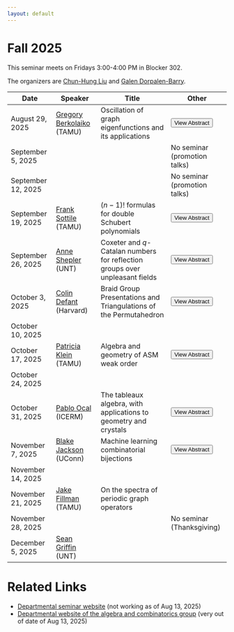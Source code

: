 ```yaml
---
layout: default
---
```


<script>
  window.MathJax = {
    tex: {
      inlineMath: [['$', '$'], ['\\(', '\\)']],
      displayMath: [['$$', '$$'], ['\\[', '\\]']]
    },
    svg: { fontCache: 'global' }
  };
</script>

<script src="https://cdn.jsdelivr.net/npm/mathjax@3/es5/tex-svg.js" async></script>


# Fall 2025

This seminar meets on Fridays 3:00-4:00 PM in Blocker 302.

The organizers are [Chun-Hung Liu](https://people.tamu.edu/~chliu/) and [Galen Dorpalen-Barry](https://galen.dorpalen-barry.org/).

| Date | Speaker | Title | Other |
|------|---------|-------|-------|
| August 29, 2025 | [Gregory Berkolaiko](https://people.tamu.edu/~gberkolaiko/) (TAMU) | Oscillation of graph eigenfunctions and its applications | <button type="button" class="abstract-link" onclick="showAbstract('abs-berkolaiko')">View Abstract</button> |
| September 5, 2025 | | | No seminar (promotion talks) |
| September 12, 2025 | | | No seminar (promotion talks) |
| September 19, 2025 | [Frank Sottile](https://franksottile.github.io/) (TAMU) | $(n-1)!$ formulas for double Schubert polynomials | <button type="button" class="abstract-link" onclick="showAbstract('abs-sottile')">View Abstract</button> |
| September 26, 2025 | [Anne Shepler](https://sites.math.unt.edu/~ashepler/) (UNT) | Coxeter and $q$-Catalan numbers for reflection groups over unpleasant fields | <button type="button" class="abstract-link" onclick="showAbstract('shepler')">View Abstract</button> |
| October 3, 2025 | [Colin Defant](https://sites.google.com/view/colin-defant/home) (Harvard) | Braid Group Presentations and Triangulations of the Permutahedron| <button type="button" class="abstract-link" onclick="showAbstract('defant')">View Abstract</button> |
| October 10, 2025 |  | | |
| October 17, 2025 | [Patricia Klein](https://patriciajklein.github.io/) (TAMU) | Algebra and geometry of ASM weak order | <button type="button" class="abstract-link" onclick="showAbstract('klein')">View Abstract</button> |
| October 24, 2025 | | | |
| October 31, 2025 |[Pablo Ocal](https://pabloocal.github.io/) (ICERM) | The tableaux algebra, with applications to geometry and crystals | <button type="button" class="abstract-link" onclick="showAbstract('ocal')">View Abstract</button> |
| November 7, 2025 | [Blake Jackson](https://www.blakejacksonmath.com/) (UConn) | Machine learning combinatorial bijections  | <button type="button" class="abstract-link" onclick="showAbstract('jackson')">View Abstract</button> |
| November 14, 2025 | | | |
| November 21, 2025 | [Jake Fillman](https://sites.google.com/site/jakefillman/) (TAMU)| On the spectra of periodic graph operators ||
| November 28, 2025 | | | No seminar (Thanksgiving) |
| December 5, 2025 | [Sean Griffin](https://sites.google.com/view/sgriffin/home) (UNT) | | |



# Related Links

- [Departmental seminar website](https://artsci.tamu.edu/mathematics/research/seminars/algebra-combinatorics/index.html) (not working as of Aug 13, 2025)
- [Departmental website of the algebra and combinatorics group](https://artsci.tamu.edu/mathematics/research/algebra-combinatorics/index.html#Algebra%20and%20Combinatorics) (very out of date of Aug 13, 2025)













<!-- Abstract content -->

<div id="abs-berkolaiko" style="display:none;" aria-hidden="true">
  <p>Oscillation theory, originally due to Sturm, seeks to connect the
number of sign changes of an eigenfunction of a self-adjoint operator
to the label $k$ of the corresponding eigenvalue.  Its applications
run in both directions: knowing $k$, one may wish to estimate the zero
set, or the topology of its complement, useful in clustering and
partitioning problems.  Conversely, knowing an eigenvector (and thus
the number of its sign changes), one may want to determine if it is
the ground state, useful in the linear stability analysis of solutions
to nonlinear equations.</p>

<p>Within the setting of generalized graph Laplacians, Fiedler's theorem
says that the $k$-th eigenvector of a tree (a graph without cycles)
changes sign across exactly $k-1$ edges.  We present a formula for the
number of sign changes on a general graph, which attributes the excess
sign changes to the cycles in the graph and their intersections.</p>

<p>This result has many interesting connections.  First, it allows one to
derive a simple formula for the effective mass tensor of a particular
class of crystals (periodic lattices), namely the maximal abelian
covers of finite graphs.  Second, it can be used to efficiently
determine stability of a stationary solution on a coupled oscillator
network, such as the non-uniform Kuramoto model for the
synchronization of a network of electrical oscillators.  Finally, the
determinant of the matrix which determines the excess sign changes is
closely related to the graph's Kirchhoff polynomial (which counts the
weighted spanning trees), hinting at connections to both Feynman
amplitudes and matroids.</p>

<p>Based on a joint work with Jared Bronski and Mark Goresky.</p>
</div>

<div id="abs-sottile" style="display:none;" aria-hidden="true">
<p>Double Schubert polynomials are a family of polynomials in two sets of variables which represent classes in equivariant cohomology in the flag manifold.   They are indexed by permutations in the symmetric group.  They have many known formulas, including one in terms of pipe dreams by Bergeron and Billey and another in terms of bumpless pipe dreams by Lam, Lee, and Shimizono.</p>

<p>Today, I will describe $(n-1)!$ different formulas for double Schubert polynomials expressed in terms of certain chains in the Bruhat order.  Two of them are the previously mentions pipe dream formulas.  While the results are combinatorial, the methods are geometric.  One ingredient is a specialisation formula from work with Adeyemo from 2017 and another is a Pieri-type formula from work with Li, Ravikumar, and Yang from 2019.  The formula (and proof) generalizes a similar result for ordinary Schubert polynomials from 2002 in work with Bergeron.</p>

<p>This is joint work with Tianyi Yu of UQAM.</p>
</div>

<div id="shepler" style="display:none;" aria-hidden="true">
<p>Motivated by Catalan combinatorics for Weyl and Coxeter groups, we consider differential derivations for reflection groups defined over arbitrary fields, including those with challenging characteristics.  In the classical invariant theory of complex reflection groups, Solomon's celebrated 1963 theorem reveals the invariants of the exterior algebra of differential forms as an exterior algebra in its own right.  We investigate similar invariants when the characteristic of the field divides the order of the acting group and traditional proof techniques break down.</p>
</div>

<div id="defant" style="display:none;" aria-hidden="true">
<p>For each finite Coxeter group $W$ and each standard Coxeter element of $W$, we construct a triangulation of the $W$-permutahedron. Our proof relies on the theory of total linear stability for Dynkin quivers. We also explore several notable combinatorial properties of these triangulations that relate the Bruhat order, the noncrossing partition lattice, and Cambrian congruences. Each triangulation gives an explicit mechanism for relating two different presentations of the corresponding braid group (the standard Artin presentation and Bessis's dual presentation). This is joint work with Melissa Sherman-Bennett and Nathan Williams. </p>
</div>

<div id="ocal" style="display:none;" aria-hidden="true">
<p>Tableaux are fundamental objects in representation theory and combinatorics, and variations of the Schensted algorithm have endowed them with rich algebraic structures. In this talk I will discuss a naive monoid structure on the set of semistandard Young tableaux that does not arise as an insertion algorithm, and the good properties inherited by its associated algebra. Just to name a few, it is Koszul, Noetherian, reduced, Jacobson, and Cohen--Macaulay. We will then mention two applications of our work; one to algebraic geometry, and another to representation theory. For the first, we will show that the tableaux algebra is a flat degeneration of the algebra of global sections of the partial flag variety. For the second, we will show that this naive monoid structure of semistandard Young tableaux induces a crystal embedding when applied to the highest (or lowest) weight vectors. </p>
</div>


<div id="klein" style="display:none;" aria-hidden="true">
<p> In 2018, Hamaker and Reiner generalized the notions of weak order and descent sets from permutations to alternating sign matrices (ASMs).  As one associates a matrix Schubert variety to a permutation, one can more generally associate an intersection of matrix Schubert varieties (now called ASM varieties) to an ASM.  In this talk, we will review the role of matrix Schubert varieties - and their unions and intersections - in Schubert calculus and describe classical uses of the permutation matrices and strong Bruhat order in encoding algebro-geometric invariants.  We will then describe new work giving relationships between poset combinatorics and algebro-geometric invariants determined by the ASMs under weak order. This is joint work with Laura Escobar and Anna Weigandt.
 </p>
</div>


<div id="jackson" style="display:none;" aria-hidden="true">
<p> Machine learning (ML) and Artificial Intelligence (AI) are changing how mathematics research is done, and combinatorics is no exception. This talk will showcase some of the main concepts at the intersection of ML and combinatorics by discussing ongoing research on the q,t-Catalan numbers, a family of polynomials that refine the classical Catalan numbers. The q,t-Catalan numbers originally arose in the study of modules over the space of diagonal harmonics, but have since been realized combinatorially via pairs of statistics on Dyck paths. The two pairs of statistics that realize the q,t-Catalan numbers are (area, bounce) and (dinv, area), and there is a bijection on Dyck paths, called the zeta map, which maps area to dinv and bounce to area. The goal of this project is to use the well-understood zeta map as a proving ground for using ML to understand combinatorial bijections. We show not only that the machine can learn the zeta map, but also that its combinatorics can be extracted from the model. Using insights from the learned model, we provide a new combinatorial description of the zeta map.
 </p>
</div>

<!-- Code that makes the pop-up windows -->

<style>
/* Modal background */
#abstract-modal-overlay {
  position: fixed;
  top: 0;
  left: 0;
  width: 100%;
  height: 100%;
  background: rgba(0,0,0,0.5);
  display: none;
  z-index: 1000;
}

/* Modal box */
#abstract-modal {
  background: white;
  width: 80%;
  max-width: 700px;
  margin: 5% auto;
  padding: 20px;
  border-radius: 8px;
  position: relative;
  overflow-y: auto;
  max-height: 90vh;
  font-family: Arial, sans-serif;
}

/* Close button */
#abstract-modal-close {
  position: absolute;
  top: 10px;
  right: 15px;
  font-size: 20px;
  cursor: pointer;
}
</style>

<div id="abstract-modal-overlay"
     role="dialog"
     aria-modal="true"
     aria-labelledby="abstract-modal-title"
     style="display:none;"
     onclick="closeAbstractModal(event)">
  <div id="abstract-modal" onclick="event.stopPropagation()">
    <button id="abstract-modal-close"
            aria-label="Close abstract modal"
            onclick="closeAbstractModal()">&times;</button>
    <h2 id="abstract-modal-title">Abstract</h2>
    <div id="abstract-modal-content" tabindex="0"></div>
  </div>
</div>

<script>
function showAbstract(id) {
  const content = document.getElementById(id).innerHTML;
  document.getElementById('abstract-modal-content').innerHTML = content;

  const overlay = document.getElementById('abstract-modal-overlay');
  overlay.style.display = 'block';

  // Move focus into the modal
  document.getElementById('abstract-modal').focus();

  // Add Esc key support
  document.addEventListener('keydown', escCloseHandler);
}

function closeAbstractModal(event) {
  if (!event || event.target.id === 'abstract-modal-overlay' || event.target.id === 'abstract-modal-close') {
    document.getElementById('abstract-modal-overlay').style.display = 'none';

    // Remove Esc key support
    document.removeEventListener('keydown', escCloseHandler);
  }
}

function escCloseHandler(e) {
  if (e.key === 'Escape') {
    closeAbstractModal();
  }
}
</script>
